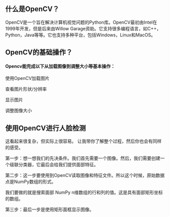 <h2>什么是OpenCV？</h2>
OpenCV是一个旨在解决计算机视觉问题的Python库。OpenCV最初由Intel在1999年开发，但是后来由Willow Garage资助。它支持很多编程语言，如C++，Python，Java等等。它也支持多种平台，包括Windows，Linux和MacOS。
<h2>OpenCV的基础操作？</h2>
<h4>Opencv能完成以下从加载图像到调整大小等基本操作：</h4>

使用OpenCV加载图片

查看图片形状/分辨率

显示图片

调整图像大小

<h2>使用OpenCV进行人脸检测</h2>
这看起来很复杂，但实际上很容易。 让我带你了解整个过程，然后你也会有同样的感受。

第一步：想一想我们的先决条件。我们首先需要一个图像。然后，我们需要创建一个级联分类器，它最后会给我们提供面部特征。

 第二步：这一步要使用到OpenCV读取图像和特征文件。所以这个时候，原始数据点是NumPy数组的形式。

我们要做的就是搜索面部 NumPy n维数组的行和列的值。这是具有面部矩形坐标的数组。

第三步：最后一步是使用矩形面框显示图像。
